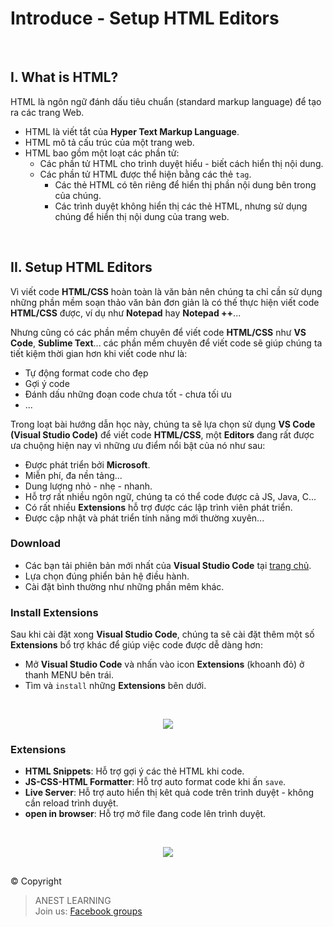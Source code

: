 # Introduce - Setup HTML Editors

<br />

## I. What is HTML?

HTML là ngôn ngữ đánh dấu tiêu chuẩn (standard markup language) để tạo ra các trang Web.

- HTML là viết tắt của **Hyper Text Markup Language**.
- HTML mô tả cấu trúc của một trang web.
- HTML bao gồm một loạt các phần tử:
  - Các phần tử HTML cho trình duyệt hiểu - biết cách hiển thị nội dung.
  - Các phần tử HTML được thể hiện bằng các thẻ `tag`.
    - Các thẻ HTML có tên riêng để hiển thị phần nội dung bên trong của chúng.
    - Các trình duyệt không hiển thị các thẻ HTML, nhưng sử dụng chúng để hiển thị nội dung của trang web.

<br />

## II. Setup HTML Editors

Vì viết code **HTML/CSS** hoàn toàn là văn bản nên chúng ta chỉ cần sử dụng những phần mềm soạn thảo văn bản đơn giản là có thế thực hiện viết code **HTML/CSS** được, ví dụ như **Notepad** hay **Notepad ++**...

Nhưng cũng có các phần mềm chuyên để viết code **HTML/CSS** như **VS Code**, **Sublime Text**... các phần mềm chuyên để viết code sẽ giúp chúng ta tiết kiệm thời gian hơn khi viết code như là:

- Tự động format code cho đẹp
- Gợi ý code
- Đánh dấu những đoạn code chưa tốt - chưa tối ưu
- ...

Trong loạt bài hướng dẫn học này, chúng ta sẽ lựa chọn sử dụng **VS Code (Visual Studio Code)** để viết code **HTML/CSS**, một **Editors** đang rất được ưa chuộng hiện nay vì những ưu điểm nổi bật của nó như sau:

- Được phát triển bởi **Microsoft**.
- Miễn phí, đa nền tảng...
- Dung lượng nhỏ - nhẹ - nhanh.
- Hỗ trợ rất nhiều ngôn ngữ, chúng ta có thể code được cả JS, Java, C...
- Có rất nhiều **Extensions** hỗ trợ được các lập trình viên phát triển.
- Được cập nhật và phát triển tính năng mới thường xuyên...

### Download

- Các bạn tải phiên bản mới nhất của **Visual Studio Code** tại [trang chủ](https://code.visualstudio.com/).
- Lựa chọn đúng phiển bản hệ điều hành.
- Cài đặt bình thường như những phần mêm khác.

### Install Extensions

Sau khi cài đặt xong **Visual Studio Code**, chúng ta sẽ cài đặt thêm một số **Extensions** bổ trợ khác để giúp việc code được dễ dàng hơn:

- Mở **Visual Studio Code** và nhấn vào icon **Extensions** (khoanh đỏ) ở thanh MENU bên trái.
- Tìm và `install` những **Extensions** bên dưới.

<br />

<p align="center">
  <img src="https://github.com/AnestLearning/Course-HTML-CSS/blob/master/Images/Setup%20Extensions.PNG">
</p>

### Extensions
- **HTML Snippets**: Hỗ trợ gợi ý các thẻ HTML khi code.
- **JS-CSS-HTML Formatter**: Hỗ trợ auto format code khi ấn `save`.
- **Live Server**: Hỗ trợ auto hiển thị kêt quả code trên trình duyệt - không cần reload trình duyệt.
- **open in browser**: Hỗ trợ mở file đang code lên trình duyệt.

<br />

<p align="center">
  <img src="https://github.com/AnestLearning/Course-HTML-CSS/blob/master/Images/Installed%20Extensions.PNG">
</p>


##  

© Copyright
> ANEST LEARNING  
> Join us: [Facebook groups](https://www.facebook.com/groups/anest.learning/)
